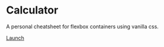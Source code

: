 # Calculator

A personal cheatsheet for flexbox containers using vanilla css.

[Launch](https://app.netlify.com/sites/fancy-arithmetic-b88120/overview)
